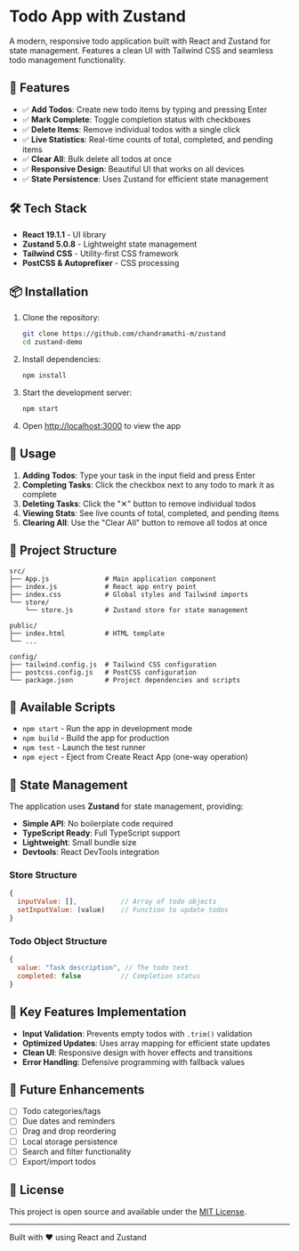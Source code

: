 # Todo App with Zustand

A modern, responsive todo application built with React and Zustand for state management. Features a clean UI with Tailwind CSS and seamless todo management functionality.

## 🚀 Features

- ✅ **Add Todos**: Create new todo items by typing and pressing Enter
- ✅ **Mark Complete**: Toggle completion status with checkboxes
- ✅ **Delete Items**: Remove individual todos with a single click
- ✅ **Live Statistics**: Real-time counts of total, completed, and pending items
- ✅ **Clear All**: Bulk delete all todos at once
- ✅ **Responsive Design**: Beautiful UI that works on all devices
- ✅ **State Persistence**: Uses Zustand for efficient state management

## 🛠️ Tech Stack

- **React 19.1.1** - UI library
- **Zustand 5.0.8** - Lightweight state management
- **Tailwind CSS** - Utility-first CSS framework
- **PostCSS & Autoprefixer** - CSS processing

## 📦 Installation

1. Clone the repository:
   ```bash
   git clone https://github.com/chandramathi-m/zustand
   cd zustand-demo
   ```

2. Install dependencies:
   ```bash
   npm install
   ```

3. Start the development server:
   ```bash
   npm start
   ```

4. Open [http://localhost:3000](http://localhost:3000) to view the app

## 🎯 Usage

1. **Adding Todos**: Type your task in the input field and press Enter
2. **Completing Tasks**: Click the checkbox next to any todo to mark it as complete
3. **Deleting Tasks**: Click the "✕" button to remove individual todos
4. **Viewing Stats**: See live counts of total, completed, and pending items
5. **Clearing All**: Use the "Clear All" button to remove all todos at once

## 📁 Project Structure

```
src/
├── App.js              # Main application component
├── index.js            # React app entry point
├── index.css           # Global styles and Tailwind imports
└── store/
    └── store.js        # Zustand store for state management

public/
├── index.html          # HTML template
└── ...

config/
├── tailwind.config.js  # Tailwind CSS configuration
├── postcss.config.js   # PostCSS configuration
└── package.json        # Project dependencies and scripts
```

## 🔧 Available Scripts

- `npm start` - Run the app in development mode
- `npm build` - Build the app for production
- `npm test` - Launch the test runner
- `npm eject` - Eject from Create React App (one-way operation)

## 🎨 State Management

The application uses **Zustand** for state management, providing:

- **Simple API**: No boilerplate code required
- **TypeScript Ready**: Full TypeScript support
- **Lightweight**: Small bundle size
- **Devtools**: React DevTools integration

### Store Structure

```javascript
{
  inputValue: [],           // Array of todo objects
  setInputValue: (value)    // Function to update todos
}
```

### Todo Object Structure

```javascript
{
  value: "Task description", // The todo text
  completed: false          // Completion status
}
```

## 🌟 Key Features Implementation

- **Input Validation**: Prevents empty todos with `.trim()` validation
- **Optimized Updates**: Uses array mapping for efficient state updates
- **Clean UI**: Responsive design with hover effects and transitions
- **Error Handling**: Defensive programming with fallback values

## 🚀 Future Enhancements

- [ ] Todo categories/tags
- [ ] Due dates and reminders
- [ ] Drag and drop reordering
- [ ] Local storage persistence
- [ ] Search and filter functionality
- [ ] Export/import todos

## 📄 License

This project is open source and available under the [MIT License](LICENSE).

---

Built with ❤️ using React and Zustand